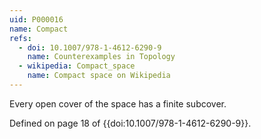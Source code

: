 ```yaml
---
uid: P000016
name: Compact
refs:
  - doi: 10.1007/978-1-4612-6290-9
    name: Counterexamples in Topology
  - wikipedia: Compact_space
    name: Compact space on Wikipedia
---
```


Every open cover of the space has a finite subcover.

Defined on page 18 of {{doi:10.1007/978-1-4612-6290-9}}.
